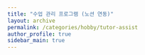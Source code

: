 ```yaml
---
title: "수업 관리 프로그램 (노션 연동)"
layout: archive
permalink: /categories/hobby/tutor-assist
author_profile: true
sidebar_main: true
---
```


